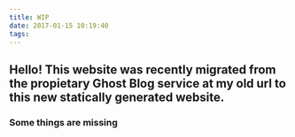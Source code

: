 ```yaml
---
title: WIP
date: 2017-01-15 10:19:40
tags:
---
```



## Hello!  This website was recently migrated from the propietary Ghost Blog service at my old url to this new statically generated website.

### Some things are missing